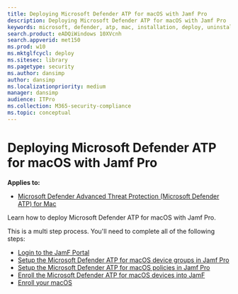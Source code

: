 ```yaml
---
title: Deploying Microsoft Defender ATP for macOS with Jamf Pro
description: Deploying Microsoft Defender ATP for macOS with Jamf Pro
keywords: microsoft, defender, atp, mac, installation, deploy, uninstallation, intune, jamfpro, macos, catalina, mojave, high sierra
search.product: eADQiWindows 10XVcnh
search.appverid: met150
ms.prod: w10
ms.mktglfcycl: deploy
ms.sitesec: library
ms.pagetype: security
ms.author: dansimp
author: dansimp
ms.localizationpriority: medium
manager: dansimp
audience: ITPro
ms.collection: M365-security-compliance 
ms.topic: conceptual
---
```


# Deploying Microsoft Defender ATP for macOS with Jamf Pro

**Applies to:**

- [Microsoft Defender Advanced Threat Protection (Microsoft Defender ATP) for Mac](microsoft-defender-atp-mac.md)

Learn how to deploy Microsoft Defender ATP for macOS with Jamf Pro.

This is a multi step process. You'll need to complete all of the following steps:

- [Login to the JamF Portal](mac-install-jamfpro-login.md)
- [Setup the Microsoft Defender ATP for macOS device groups in Jamf Pro](mac-jamfpro-device-groups.md)
- [Setup the Microsoft Defender ATP for macOS policies in Jamf Pro](mac-jamfpro-policies.md)
- [Enroll the Microsoft Defender ATP for macOS devices into JamF]()
- [Enroll your macOS]()




